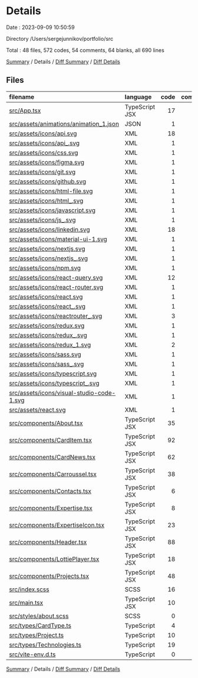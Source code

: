 # Details

Date : 2023-09-09 10:50:59

Directory /Users/sergejunnikov/portfolio/src

Total : 48 files,  572 codes, 54 comments, 64 blanks, all 690 lines

[Summary](results.md) / Details / [Diff Summary](diff.md) / [Diff Details](diff-details.md)

## Files
| filename | language | code | comment | blank | total |
| :--- | :--- | ---: | ---: | ---: | ---: |
| [src/App.tsx](/src/App.tsx) | TypeScript JSX | 17 | 0 | 3 | 20 |
| [src/assets/animations/animation_1.json](/src/assets/animations/animation_1.json) | JSON | 1 | 0 | 0 | 1 |
| [src/assets/icons/api.svg](/src/assets/icons/api.svg) | XML | 18 | 0 | 1 | 19 |
| [src/assets/icons/api_.svg](/src/assets/icons/api_.svg) | XML | 1 | 0 | 0 | 1 |
| [src/assets/icons/css.svg](/src/assets/icons/css.svg) | XML | 1 | 0 | 0 | 1 |
| [src/assets/icons/figma.svg](/src/assets/icons/figma.svg) | XML | 1 | 0 | 0 | 1 |
| [src/assets/icons/git.svg](/src/assets/icons/git.svg) | XML | 1 | 0 | 0 | 1 |
| [src/assets/icons/github.svg](/src/assets/icons/github.svg) | XML | 1 | 0 | 0 | 1 |
| [src/assets/icons/html-file.svg](/src/assets/icons/html-file.svg) | XML | 1 | 0 | 0 | 1 |
| [src/assets/icons/html_.svg](/src/assets/icons/html_.svg) | XML | 1 | 0 | 0 | 1 |
| [src/assets/icons/javascript.svg](/src/assets/icons/javascript.svg) | XML | 1 | 0 | 0 | 1 |
| [src/assets/icons/js_.svg](/src/assets/icons/js_.svg) | XML | 1 | 0 | 0 | 1 |
| [src/assets/icons/linkedin.svg](/src/assets/icons/linkedin.svg) | XML | 18 | 1 | 0 | 19 |
| [src/assets/icons/material-ui-1.svg](/src/assets/icons/material-ui-1.svg) | XML | 1 | 0 | 0 | 1 |
| [src/assets/icons/nextjs.svg](/src/assets/icons/nextjs.svg) | XML | 1 | 0 | 0 | 1 |
| [src/assets/icons/nextjs_.svg](/src/assets/icons/nextjs_.svg) | XML | 1 | 0 | 0 | 1 |
| [src/assets/icons/npm.svg](/src/assets/icons/npm.svg) | XML | 1 | 0 | 0 | 1 |
| [src/assets/icons/react-query.svg](/src/assets/icons/react-query.svg) | XML | 12 | 0 | 1 | 13 |
| [src/assets/icons/react-router.svg](/src/assets/icons/react-router.svg) | XML | 1 | 0 | 0 | 1 |
| [src/assets/icons/react.svg](/src/assets/icons/react.svg) | XML | 1 | 0 | 0 | 1 |
| [src/assets/icons/react_.svg](/src/assets/icons/react_.svg) | XML | 1 | 0 | 0 | 1 |
| [src/assets/icons/reactrouter_.svg](/src/assets/icons/reactrouter_.svg) | XML | 3 | 0 | 0 | 3 |
| [src/assets/icons/redux.svg](/src/assets/icons/redux.svg) | XML | 1 | 0 | 0 | 1 |
| [src/assets/icons/redux_.svg](/src/assets/icons/redux_.svg) | XML | 1 | 0 | 0 | 1 |
| [src/assets/icons/redux_1.svg](/src/assets/icons/redux_1.svg) | XML | 2 | 0 | 0 | 2 |
| [src/assets/icons/sass.svg](/src/assets/icons/sass.svg) | XML | 1 | 0 | 0 | 1 |
| [src/assets/icons/sass_.svg](/src/assets/icons/sass_.svg) | XML | 1 | 0 | 0 | 1 |
| [src/assets/icons/typescript.svg](/src/assets/icons/typescript.svg) | XML | 1 | 0 | 0 | 1 |
| [src/assets/icons/typescript_.svg](/src/assets/icons/typescript_.svg) | XML | 1 | 0 | 0 | 1 |
| [src/assets/icons/visual-studio-code-1.svg](/src/assets/icons/visual-studio-code-1.svg) | XML | 1 | 0 | 0 | 1 |
| [src/assets/react.svg](/src/assets/react.svg) | XML | 1 | 0 | 0 | 1 |
| [src/components/About.tsx](/src/components/About.tsx) | TypeScript JSX | 35 | 0 | 3 | 38 |
| [src/components/CardItem.tsx](/src/components/CardItem.tsx) | TypeScript JSX | 92 | 13 | 5 | 110 |
| [src/components/CardNews.tsx](/src/components/CardNews.tsx) | TypeScript JSX | 62 | 27 | 6 | 95 |
| [src/components/Carroussel.tsx](/src/components/Carroussel.tsx) | TypeScript JSX | 38 | 0 | 6 | 44 |
| [src/components/Contacts.tsx](/src/components/Contacts.tsx) | TypeScript JSX | 6 | 0 | 1 | 7 |
| [src/components/Expertise.tsx](/src/components/Expertise.tsx) | TypeScript JSX | 8 | 0 | 2 | 10 |
| [src/components/ExpertiseIcon.tsx](/src/components/ExpertiseIcon.tsx) | TypeScript JSX | 23 | 0 | 5 | 28 |
| [src/components/Header.tsx](/src/components/Header.tsx) | TypeScript JSX | 88 | 4 | 7 | 99 |
| [src/components/LottiePlayer.tsx](/src/components/LottiePlayer.tsx) | TypeScript JSX | 18 | 1 | 7 | 26 |
| [src/components/Projects.tsx](/src/components/Projects.tsx) | TypeScript JSX | 48 | 0 | 3 | 51 |
| [src/index.scss](/src/index.scss) | SCSS | 16 | 7 | 6 | 29 |
| [src/main.tsx](/src/main.tsx) | TypeScript JSX | 10 | 0 | 2 | 12 |
| [src/styles/about.scss](/src/styles/about.scss) | SCSS | 0 | 0 | 1 | 1 |
| [src/types/CardType.ts](/src/types/CardType.ts) | TypeScript | 4 | 0 | 1 | 5 |
| [src/types/Project.ts](/src/types/Project.ts) | TypeScript | 10 | 0 | 2 | 12 |
| [src/types/Technologies.ts](/src/types/Technologies.ts) | TypeScript | 19 | 0 | 1 | 20 |
| [src/vite-env.d.ts](/src/vite-env.d.ts) | TypeScript | 0 | 1 | 1 | 2 |

[Summary](results.md) / Details / [Diff Summary](diff.md) / [Diff Details](diff-details.md)